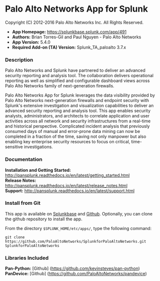
Palo Alto Networks App for Splunk
=================================

Copyright (C) 2012-2016 Palo Alto Networks Inc. All Rights Reserved.

* **App Homepage:** https://splunkbase.splunk.com/app/491
* **Authors:** Brian Torres-Gil and Paul Nguyen - Palo Alto Networks
* **App Version:** 5.4.0
* **Required Add-on (TA) Version:** Splunk_TA_paloalto 3.7.x

### Description ###

Palo Alto Networks and Splunk have partnered to deliver an advanced
security reporting and analysis tool. The collaboration delivers
operational reporting as well as simplified and configurable dashboard
views across Palo Alto Networks family of next-generation firewalls.

Palo Alto Networks App for Splunk leverages the data visibility provided
by Palo Alto Networks next-generation firewalls and endpoint security with
Splunk's extensive investigation and visualization capabilities to deliver
an advanced security reporting and analysis tool. This app enables security
analysts, administrators, and architects to correlate application and user
activities across all network and security infrastructures from a real-time
and historical perspective. Complicated incident analysis that previously
consumed days of manual and error-prone data mining can now be completed in a
fraction of the time, saving not only manpower but also enabling key enterprise
security resources to focus on critical, time-sensitive investigations.

### Documentation ###

**Installation and Getting Started:** http://pansplunk.readthedocs.io/en/latest/getting_started.html  
**Release Notes:** http://pansplunk.readthedocs.io/en/latest/release_notes.html  
**Support:** http://pansplunk.readthedocs.io/en/latest/support.html

### Install from Git ###

This app is available on [Splunkbase](http://splunkbase.splunk.com/app/491)
and [Github](https://github.com/PaloAltoNetworks/SplunkforPaloAltoNetworks).
Optionally, you can clone the github repository to install the app.

From the directory `$SPLUNK_HOME/etc/apps/`, type the following command:

    git clone https://github.com/PaloAltoNetworks/SplunkforPaloAltoNetworks.git SplunkforPaloAltoNetworks
    
### Libraries Included ###

**Pan-Python:** [Github] (https://github.com/kevinsteves/pan-python)
**PanDevice:** [Github] (https://github.com/PaloAltoNetworks/pandevice)